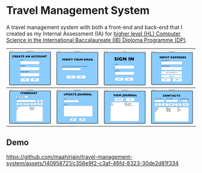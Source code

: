 # Travel Management System

A travel management system with both a front-end and back-end that I created as my Internal Assessment (IA) for [higher level (HL) Computer Science in the International Baccalaureate (IB) Diploma Programme (DP)](https://www.ibo.org/programmes/diploma-programme/curriculum/sciences/computer-science/).

![Create an account page screenshot](./screenshots/create_account_ss.png)  |  ![Verify email page screenshot](./screenshots/verify_email_ss.png) | ![Sign in page screenshot](./screenshots/sign_in_ss.png)  |  ![Input expenses page screenshote](./screenshots/input_expenses_ss.png)
:----------------------------------------------------------------:|:----------------------------------------------------------------:|:----------------------------------------------------------------:|:----------------------------------------------------------------:|
![Itinerary page screenshot](./screenshots/itinerary_ss.png)  |  ![Update journal page screenshot](./screenshots/update_journal_ss.png) | ![View journal page screenshot](./screenshots/view_journal_ss.png)  |  ![Contacts page screenshot](./screenshots/contacts_ss.png)

## Demo

https://github.com/maahirjain/travel-management-system/assets/140958721/c356e9f2-c3af-46fd-8323-30de2d81f334

